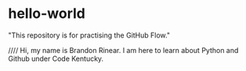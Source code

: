 # hello-world
"This repository is for practising the GitHub Flow."

//// Hi, my name is Brandon Rinear. I am here to learn about Python and Github under Code Kentucky.
